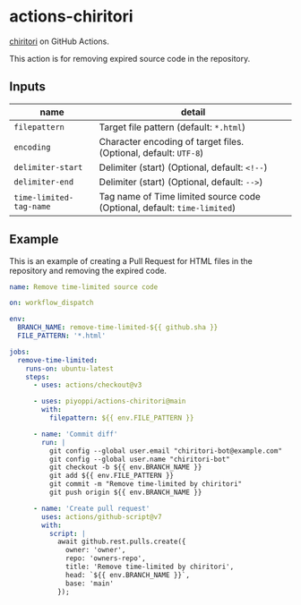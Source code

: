 # actions-chiritori

[chiritori](https://github.com/piyoppi/chiritori/tree/main) on GitHub Actions.

This action is for removing expired source code in the repository.

## Inputs

| name | detail |
| -- | -- |
| `filepattern` | Target file pattern (default: `*.html`)|
| `encoding` | Character encoding of target files. (Optional, default: `UTF-8`) |
| `delimiter-start` | Delimiter (start) (Optional, default: `<!--`) |
| `delimiter-end` | Delimiter (start) (Optional, default: `-->`) |
| `time-limited-tag-name` | Tag name of Time limited source code (Optional, default: `time-limited`) |

## Example

This is an example of creating a Pull Request for HTML files in the repository and removing the expired code.

```yml
name: Remove time-limited source code

on: workflow_dispatch

env:
  BRANCH_NAME: remove-time-limited-${{ github.sha }}
  FILE_PATTERN: '*.html'

jobs:
  remove-time-limited:
    runs-on: ubuntu-latest
    steps:
      - uses: actions/checkout@v3

      - uses: piyoppi/actions-chiritori@main
        with:
          filepattern: ${{ env.FILE_PATTERN }}

      - name: 'Commit diff'
        run: |
          git config --global user.email "chiritori-bot@example.com"
          git config --global user.name "chiritori-bot"
          git checkout -b ${{ env.BRANCH_NAME }}
          git add ${{ env.FILE_PATTERN }}
          git commit -m "Remove time-limited by chiritori"
          git push origin ${{ env.BRANCH_NAME }}

      - name: 'Create pull request'
        uses: actions/github-script@v7
        with:
          script: |
            await github.rest.pulls.create({
              owner: 'owner',
              repo: 'owners-repo',
              title: 'Remove time-limited by chiritori',
              head: `${{ env.BRANCH_NAME }}`,
              base: 'main'
            });
```
